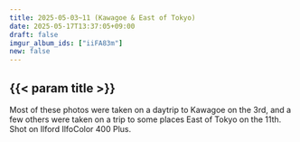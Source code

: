 ```yaml
---
title: 2025-05-03~11 (Kawagoe & East of Tokyo)
date: 2025-05-17T13:37:05+09:00
draft: false
imgur_album_ids: ["iiFA83m"]
new: false
---
```


<h2 id="title">{{< param title >}}</h2>

Most of these photos were taken on a daytrip to Kawagoe on the 3rd, and a few others were taken on a trip to some places East of Tokyo on the 11th.<br>
Shot on Ilford IlfoColor 400 Plus.
